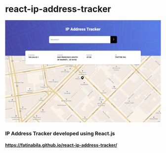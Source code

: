 # react-ip-address-tracker

![Image of Yaktocat](https://raw.githubusercontent.com/fatinabila/react-ip-address-tracker//master/preview.png)

### IP Address Tracker developed using React.js
#### https://fatinabila.github.io/react-ip-address-tracker/
